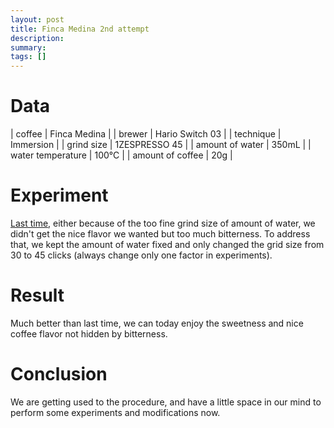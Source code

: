 ```yaml
---
layout: post
title: Finca Medina 2nd attempt
description:
summary:
tags: []
---
```


# Data

| coffee            | Finca Medina |
| brewer            | Hario Switch 03           |
| technique         | Immersion     |
| grind size        |    1ZESPRESSO 45 | 
| amount of water   | 350mL                     |
| water temperature | 100°C                     |
| amount of coffee  | 20g                       |


# Experiment

[Last time](http://sotaro.io/umacafe/2023/02/14/finca-media), either because of the too fine grind size of amount of water, we didn't get the nice flavor we wanted but too much bitterness. To address that, we kept the amount of water fixed and only changed the grid size from 30 to 45 clicks (always change only one factor in experiments).

# Result

Much better than last time, we can today enjoy the sweetness and nice coffee flavor not hidden by bitterness.

# Conclusion

We are getting used to the procedure, and have a little space in our mind to perform some experiments and modifications now.
